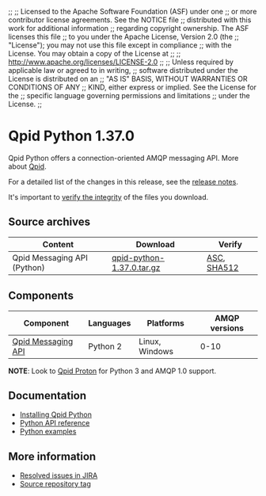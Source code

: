 ;;
;; Licensed to the Apache Software Foundation (ASF) under one
;; or more contributor license agreements.  See the NOTICE file
;; distributed with this work for additional information
;; regarding copyright ownership.  The ASF licenses this file
;; to you under the Apache License, Version 2.0 (the
;; "License"); you may not use this file except in compliance
;; with the License.  You may obtain a copy of the License at
;; 
;;   http://www.apache.org/licenses/LICENSE-2.0
;; 
;; Unless required by applicable law or agreed to in writing,
;; software distributed under the License is distributed on an
;; "AS IS" BASIS, WITHOUT WARRANTIES OR CONDITIONS OF ANY
;; KIND, either express or implied.  See the License for the
;; specific language governing permissions and limitations
;; under the License.
;;

# Qpid Python 1.37.0

Qpid Python offers a connection-oriented AMQP messaging API. More
about [Qpid]({{site_url}}/index.html).

For a detailed list of the changes in this release, see the [release
notes](release-notes.html).

It's important to [verify the
integrity]({{site_url}}/download.html#verify-what-you-download) of the
files you download.

## Source archives

| Content | Download | Verify |
|---------|----------|--------|
| Qpid Messaging API (Python) | [qpid-python-1.37.0.tar.gz](https://archive.apache.org/dist/qpid/python/1.37.0/qpid-python-1.37.0.tar.gz) | [ASC](https://archive.apache.org/dist/qpid/python/1.37.0/qpid-python-1.37.0.tar.gz.asc), [SHA512](https://archive.apache.org/dist/qpid/python/1.37.0/qpid-python-1.37.0.tar.gz.sha512) |

## Components

| Component | Languages | Platforms | AMQP versions |
|-----------|-----------|-----------|---------------|
| [Qpid Messaging API]({{site_url}}/components/messaging-api/index.html) | Python 2 | Linux, Windows | 0-10 |

**NOTE**: Look to [Qpid Proton](http://qpid.apache.org/proton) for Python 3 and AMQP 1.0 support.

## Documentation


<div class="two-column" markdown="1">

 - [Installing Qpid Python](https://gitbox.apache.org/repos/asf?p=qpid-python.git;a=blob_plain;f=README.md;hb=HEAD)
 - [Python API reference](messaging-api/api/index.html)
 - [Python examples](messaging-api/examples/index.html)

</div>


## More information

 - [Resolved issues in JIRA](https://issues.apache.org/jira/issues/?jql=project+%3D+QPID+AND+fixVersion+%3D+%27qpid-python-1.37.0%27+AND+resolution+%3D+%27fixed%27+ORDER+BY+priority+DESC)
 - [Source repository tag](https://gitbox.apache.org/repos/asf?p=qpid-python.git;a=tag;h=1.37.0)

<script type="text/javascript">
  _deferredFunctions.push(function() {
      if ("1.37.0" === "{{current_python_release}}") {
          _modifyCurrentReleaseLinks();
      }
  });
</script>